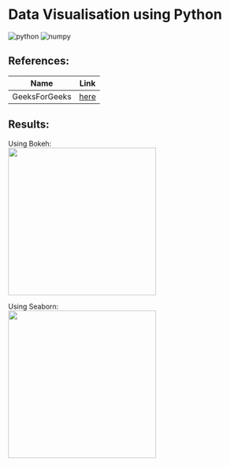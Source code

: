 # Data Visualisation using Python 
<img alt='python' src='https://img.shields.io/badge/Python-100000?style=for-the-badge&logo=python&logoColor=white&labelColor=FFCC00&color=00A6FF'/> <img alt='numpy' src='https://img.shields.io/badge/NumPy-100000?style=for-the-badge&logo=numpy&logoColor=white&labelColor=4B8BBE&color=306998'/>
## References:
|Name|Link|
|:--:|:--:|
| GeeksForGeeks | [here](https://www.geeksforgeeks.org/data-visualization-with-python/)|

## Results:
Using Bokeh: <br>
<img src="https://user-images.githubusercontent.com/92100787/224265974-2c3f6ba4-eda0-4fef-9132-3f6dfbfe04d5.png" height="300">

Using Seaborn: <br>
<img src="https://user-images.githubusercontent.com/92100787/224267157-2c58d8e4-0862-4bcd-b90a-d60987037a12.png" height="300">
